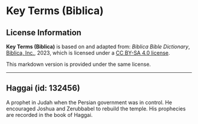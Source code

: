 # Key Terms (Biblica)

## License Information

**Key Terms (Biblica)** is based on and adapted from: _Biblica Bible Dictionary_, [Biblica, Inc.](https://www.biblica.com/), 2023, which is licensed under a [CC BY-SA 4.0 license](https://creativecommons.org/licenses/by-sa/4.0/legalcode.en).

This markdown version is provided under the same license.



--------------------------------

## Haggai (id: 132456)

A prophet in Judah when the Persian government was in control. He encouraged Joshua and Zerubbabel to rebuild the temple. His prophecies are recorded in the book of Haggai.


